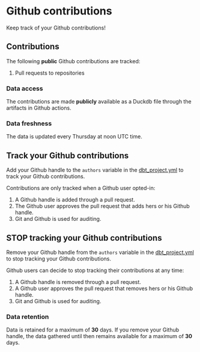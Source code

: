 # Github contributions 

Keep track of your Github contributions!

## Contributions

The following **public** Github contributions are tracked:
1. Pull requests to repositories

### Data access

The contributions are made **publicly** available as a Duckdb file through
the artifacts in Github actions.

### Data freshness

The data is updated every Thursday at noon UTC time.

## Track your Github contributions

Add your Github handle to the `authors` variable in the
[dbt_project.yml](./dbt_project.yml) to track your Github contributions.

Contributions are only tracked when a Github user opted-in:
1. A Github handle is added through a pull request.
2. The Github user approves the pull request that adds hers or his Github handle.
3. Git and Github is used for auditing.

## **STOP** tracking your Github contributions

Remove your Github handle from the `authors` variable in the
[dbt_project.yml](./dbt_project.yml) to stop tracking your Github contributions.

Github users can decide to stop tracking their contributions at any time:
1. A Github handle is removed through a pull request.
2. A Github user approves the pull request that removes hers or his Github handle.
3. Git and Github is used for auditing.

### Data retention

Data is retained for a maximum of **30** days. If you remove your Github handle,
the data gathered until then remains available for a maximum of **30** days.
